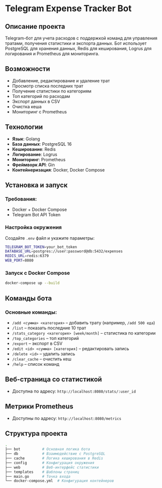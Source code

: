 # Telegram Expense Tracker Bot

## Описание проекта

Telegram-бот для учета расходов с поддержкой команд для управления тратами, получения статистики и экспорта данных. Бот использует PostgreSQL для хранения данных, Redis для кеширования, Logrus для логирования и Prometheus для мониторинга.

## Возможности

- Добавление, редактирование и удаление трат
- Просмотр списка последних трат
- Получение статистики по категориям
- Топ категорий по расходам
- Экспорт данных в CSV
- Очистка кеша
- Мониторинг с Prometheus

## Технологии

- **Язык**: Golang
- **База данных**: PostgreSQL 16
- **Кеширование**: Redis
- **Логирование**: Logrus
- **Мониторинг**: Prometheus
- **Фреймворк API**: Gin
- **Контейнеризация**: Docker, Docker Compose

## Установка и запуск

### Требования:
- Docker + Docker Compose
- Telegram Bot API Token

### Настройка окружения
Создайте `.env` файл и укажите параметры:
```sh
TELEGRAM_BOT_TOKEN=your_bot_token
DATABASE_URL=postgres://user:password@db:5432/expenses
REDIS_URL=redis:6379
WEB_PORT=8080
```

### Запуск с Docker Compose
```sh
docker-compose up --build
```

## Команды бота

### Основные команды:
- `/add <сумма> <категория>` – добавить трату (например, `/add 500 еда`)
- `/list` – показать последние 10 трат
- `/stats_category <категория> [week/month]` – статистика по категории
- `/top_categories` – топ категорий
- `/export` – экспорт в CSV
- `/edit <id> <сумма> [категория]` – редактировать запись
- `/delete <id>` – удалить запись
- `/clear_cache` – очистить кеш
- `/help` – список команд

## Веб-страница со статистикой
- Доступна по адресу: `http://localhost:8080/stats/:user_id`

## Метрики Prometheus
- Доступны по адресу: `http://localhost:8080/metrics`

## Структура проекта
```sh
.
├── bot          # Основная логика бота
├── db           # Взаимодействие с PostgreSQL
├── cache        # Логика кеширования в Redis
├── config       # Конфигурация окружения
├── web          # Веб-интерфейс статистики
├── templates    # Шаблоны страниц
├── main.go      # Точка входа
└── docker-compose.yml  # Конфигурация контейнеров
```
